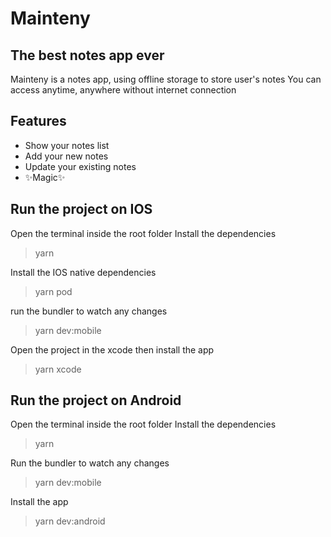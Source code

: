 # Mainteny
## The best notes app ever

Mainteny is a notes app, using offline storage to store user's notes
You can access anytime, anywhere without internet connection

## Features

- Show your notes list
- Add your new notes
- Update your existing notes
- ✨Magic✨

## Run the project on IOS

Open the terminal inside the root folder
Install the dependencies
> yarn

Install the IOS native dependencies
> yarn pod

run the bundler to watch any changes
> yarn dev:mobile

Open the project in the xcode then install the app
> yarn xcode

## Run the project on Android

Open the terminal inside the root folder
Install the dependencies
> yarn

Run the bundler to watch any changes
> yarn dev:mobile

Install the app
> yarn dev:android